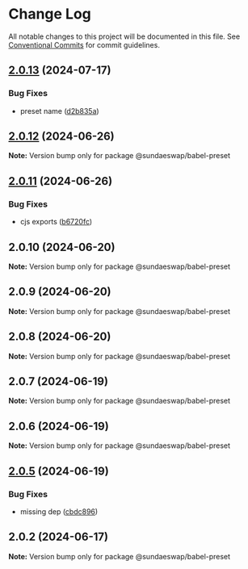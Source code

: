 # Change Log

All notable changes to this project will be documented in this file.
See [Conventional Commits](https://conventionalcommits.org) for commit guidelines.

## [2.0.13](https://github.com/sundaeswap-finance/frontend-configurations/compare/@sundaeswap/babel-preset@2.0.12...@sundaeswap/babel-preset@2.0.13) (2024-07-17)

### Bug Fixes

- preset name ([d2b835a](https://github.com/sundaeswap-finance/frontend-configurations/commit/d2b835a3ab929687482101984a5e7d58408be3fb))

## [2.0.12](https://github.com/sundaeswap-finance/frontend-configurations/compare/@sundaeswap/babel-preset@2.0.11...@sundaeswap/babel-preset@2.0.12) (2024-06-26)

**Note:** Version bump only for package @sundaeswap/babel-preset

## [2.0.11](https://github.com/sundaeswap-finance/frontend-configurations/compare/@sundaeswap/babel-preset@2.0.10...@sundaeswap/babel-preset@2.0.11) (2024-06-26)

### Bug Fixes

- cjs exports ([b6720fc](https://github.com/sundaeswap-finance/frontend-configurations/commit/b6720fc27363ecbb808d3311bbf06482df472916))

## 2.0.10 (2024-06-20)

**Note:** Version bump only for package @sundaeswap/babel-preset

## 2.0.9 (2024-06-20)

**Note:** Version bump only for package @sundaeswap/babel-preset

## 2.0.8 (2024-06-20)

**Note:** Version bump only for package @sundaeswap/babel-preset

## 2.0.7 (2024-06-19)

**Note:** Version bump only for package @sundaeswap/babel-preset

## 2.0.6 (2024-06-19)

**Note:** Version bump only for package @sundaeswap/babel-preset

## [2.0.5](https://github.com/sundaeswap-finance/frontend-configurations/compare/@sundaeswap/babel-preset@2.0.2...@sundaeswap/babel-preset@2.0.5) (2024-06-19)

### Bug Fixes

- missing dep ([cbdc896](https://github.com/sundaeswap-finance/frontend-configurations/commit/cbdc8966c43a4c4946d188c96174b37608e34e32))

## 2.0.2 (2024-06-17)

**Note:** Version bump only for package @sundaeswap/babel-preset
